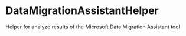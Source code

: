 # DataMigrationAssistantHelper
Helper for analyze results of the Microsoft Data Migration Assistant tool
